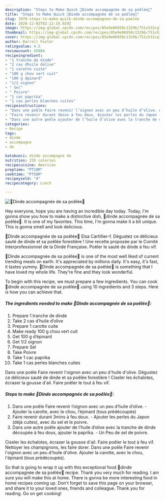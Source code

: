 ```yaml
---
description: "Steps to Make Quick 🍁Dinde accompagnée de sa poêlée🍁"
title: "Steps to Make Quick 🍁Dinde accompagnée de sa poêlée🍁"
slug: 3970-steps-to-make-quick-dinde-accompagnee-de-sa-poelee
date: 2020-12-02T02:12:19.029Z
image: https://img-global.cpcdn.com/recipes/05e9e06950c13296/751x532cq70/🍁dinde-accompagnee-de-sa-poelee🍁-photo-principale-de-la-recette.jpg
thumbnail: https://img-global.cpcdn.com/recipes/05e9e06950c13296/751x532cq70/🍁dinde-accompagnee-de-sa-poelee🍁-photo-principale-de-la-recette.jpg
cover: https://img-global.cpcdn.com/recipes/05e9e06950c13296/751x532cq70/🍁dinde-accompagnee-de-sa-poelee🍁-photo-principale-de-la-recette.jpg
author: Darrell Foster
ratingvalue: 4.5
reviewcount: 45884
recipeingredient:
- "1 tranche de dinde"
- "2 cas dhuile dolive"
- "1 carotte cuite"
- "100 g chou vert cuit"
- "100 g dpinard"
- "1/2 oignon"
- " Sel"
- " Poivre"
- "1 cac paprika"
- "1 cas perles blanches cuites"
recipeinstructions:
- "Dans une poêle Faire revenir l’oignon avec un peu d’huile d’olive. Ajouter la carotte, avec le chou, l’épinard (tous prédécoupés)"
- "Faire revenir durant 3mins à feu doux. Ajouter les perles du Japon (déjà cuites), avec du sel et le poivre."
- "Dans une autre poêle ajouter de l’huile d’olive avec la tranche de dinde découpée à feu doux, ajouter le paprika. Un Peu de sel de poivre."
categories:
- Recipe
tags:
- dinde
- accompagne
- de

katakunci: dinde accompagne de 
nutrition: 255 calories
recipecuisine: American
preptime: "PT18M"
cooktime: "PT56M"
recipeyield: "4"
recipecategory: Lunch

---
```



![🍁Dinde accompagnée de sa poêlée🍁](https://img-global.cpcdn.com/recipes/05e9e06950c13296/751x532cq70/🍁dinde-accompagnee-de-sa-poelee🍁-photo-principale-de-la-recette.jpg)

Hey everyone, hope you are having an incredible day today. Today, I'm gonna show you how to make a distinctive dish, 🍁dinde accompagnée de sa poêlée🍁. It is one of my favorites. This time, I'm gonna make it a bit unique. This is gonna smell and look delicious.

🍁Dinde accompagnée de sa poêlée🍁 Elsa Cartillier-f. Dégustez ce délicieux sauté de dinde et sa poêlée forestière ! Une recette proposée par le Comité Interprofessionnel de la Dinde Française. Poêler le sauté de dinde à feu vif.

🍁Dinde accompagnée de sa poêlée🍁 is one of the most well liked of current trending meals on earth. It's appreciated by millions daily. It's easy, it's fast, it tastes yummy. 🍁Dinde accompagnée de sa poêlée🍁 is something that I have loved my whole life. They're fine and they look wonderful.


To begin with this recipe, we must prepare a few ingredients. You can cook 🍁dinde accompagnée de sa poêlée🍁 using 10 ingredients and 3 steps. Here is how you can achieve that.

<!--inarticleads1-->

##### The ingredients needed to make 🍁Dinde accompagnée de sa poêlée🍁:

1. Prepare 1 tranche de dinde
1. Take 2 cas d’huile d’olive
1. Prepare 1 carotte cuite
1. Make ready 100 g chou vert cuit
1. Get 100 g d’épinard
1. Get 1/2 oignon
1. Prepare  Sel
1. Take  Poivre
1. Take 1 cac paprika
1. Take 1 cas perles blanches cuites


Dans une poêle Faire revenir l&#39;oignon avec un peu d&#39;huile d&#39;olive. Dégustez ce délicieux sauté de dinde et sa poêlée forestière ! Ciseler les échalotes, écraser la gousse d&#39;ail. Faire poêler le tout à feu vif. 

<!--inarticleads2-->

##### Steps to make 🍁Dinde accompagnée de sa poêlée🍁:

1. Dans une poêle Faire revenir l’oignon avec un peu d’huile d’olive. - Ajouter la carotte, avec le chou, l’épinard (tous prédécoupés)
1. Faire revenir durant 3mins à feu doux. - Ajouter les perles du Japon (déjà cuites), avec du sel et le poivre.
1. Dans une autre poêle ajouter de l’huile d’olive avec la tranche de dinde découpée à feu doux, ajouter le paprika. - Un Peu de sel de poivre.


Ciseler les échalotes, écraser la gousse d&#39;ail. Faire poêler le tout à feu vif. Nettoyer les champignons, les faire dorer. Dans une poêle Faire revenir l&#39;oignon avec un peu d&#39;huile d&#39;olive. Ajouter la carotte, avec le chou, l&#39;épinard (tous prédécoupés). 

So that is going to wrap it up with this exceptional food 🍁dinde accompagnée de sa poêlée🍁 recipe. Thank you very much for reading. I am sure you will make this at home. There is gonna be more interesting food in home recipes coming up. Don't forget to save this page on your browser, and share it to your loved ones, friends and colleague. Thank you for reading. Go on get cooking!
